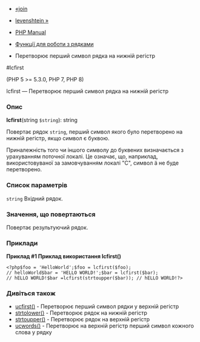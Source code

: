 - [«join](function.join.md)
- [levenshtein »](function.levenshtein.md)

- [PHP Manual](index.md)
- [Функції для роботи з рядками](ref.strings.md)
- Перетворює перший символ рядка на нижній регістр

#lcfirst

(PHP 5 \>= 5.3.0, PHP 7, PHP 8)

lcfirst — Перетворює перший символ рядка на нижній регістр

### Опис

**lcfirst**(string `$string`): string

Повертає рядок `string`, перший символ якого було перетворено на
нижній регістр, якщо символ є буквою.

Приналежність того чи іншого символу до буквених визначається з урахуванням
поточної локалі. Це означає, що, наприклад, використовуваної за замовчуванням
локалі "C", символ ä не буде перетворено.

### Список параметрів

`string`
Вхідний рядок.

### Значення, що повертаються

Повертає результуючий рядок.

### Приклади

**Приклад #1 Приклад використання **lcfirst()****

` <?php$foo = 'HelloWorld';$foo = lcfirst($foo); // helloWorld$bar = 'HELLO WORLD!';$bar = lcfirst($bar); // hELLO WORLD!$bar =lcfirst(strtoupper($bar)); // hELLO WORLD!?> `

### Дивіться також

- [ucfirst()](function.ucfirst.md) - Перетворює перший символ
рядки у верхній регістр
- [strtolower()](function.strtolower.md) - Перетворює рядок на
нижній регістр
- [strtoupper()](function.strtoupper.md) - Перетворює рядок на
верхній регістр
- [ucwords()](function.ucwords.md) - Перетворює на верхній регістр
перший символ кожного слова у рядку
